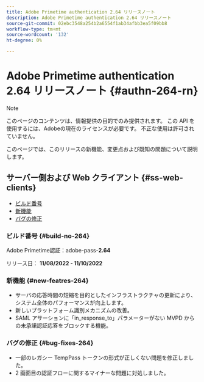 ```yaml
---
title: Adobe Primetime authentication 2.64 リリースノート
description: Adobe Primetime authentication 2.64 リリースノート
source-git-commit: 02ebc3548a254b2a6554f1ab34afbb3ea5f09bb8
workflow-type: tm+mt
source-wordcount: '132'
ht-degree: 0%

---
```


# Adobe Primetime authentication 2.64 リリースノート {#authn-264-rn}

>[!NOTE]
>
>このページのコンテンツは、情報提供の目的でのみ提供されます。 この API を使用するには、Adobeの現在のライセンスが必要です。 不正な使用は許可されていません。

このページでは、このリリースの新機能、変更点および既知の問題について説明します。

## サーバー側および Web クライアント {#ss-web-clients}

* [ビルド番号](#build-no-264)
* [新機能](#new-featres-264)
* [バグの修正](#bug-fixes-264)


### ビルド番号 {#build-no-264}

Adobe Primetime認証：adobe-pass-**2.64**

リリース日： **11/08/2022 - 11/10/2022**

### 新機能 {#new-featres-264}

* サーバの応答時間の短縮を目的としたインフラストラクチャの更新により、システム全体のパフォーマンスが向上します。
* 新しいプラットフォーム識別メカニズムの改善。
* SAML アサーションに「in_response_to」パラメーターがない MVPD からの未承諾認証応答をブロックする機能。

### バグの修正 {#bug-fixes-264}

* 一部のレガシー TempPass トークンの形式が正しくない問題を修正しました。
* 2 画面目の認証フローに関するマイナーな問題に対処しました。
